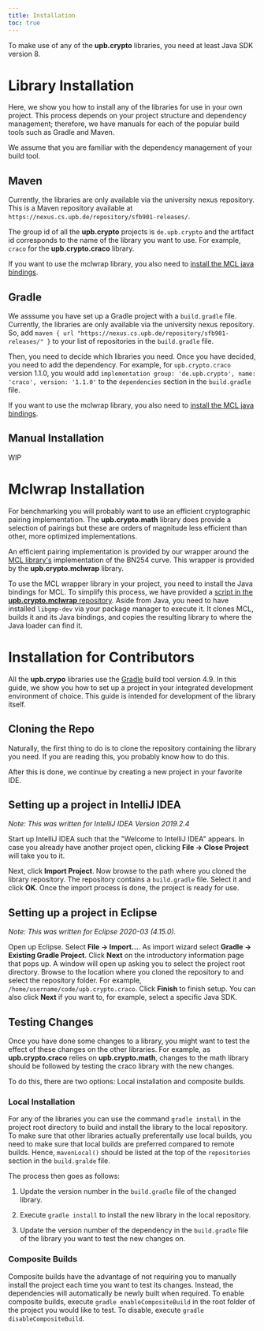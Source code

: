 ```yaml
---
title: Installation
toc: true
---
```


To make use of any of the **upb.crypto** libraries, you need at least Java SDK version 8.

# Library Installation

Here, we show you how to install any of the libraries for use in your own project. 
This process depends on your project structure and dependency management; therefore, we have manuals for each of the popular build tools such as Gradle and Maven. 

We assume that you are familiar with the dependency management of your build tool.

## Maven
Currently, the libraries are only available via the university nexus repository. 
This is a Maven repository available at `https://nexus.cs.upb.de/repository/sfb901-releases/`.

The group id of all the **upb.crypto** projects is `de.upb.crypto` and the artifact id corresponds to the name of the library you want to use. 
For example, `craco` for the **upb.crypto.craco** library.

If you want to use the mclwrap library, you also need to [install the MCL java bindings](#mclwrap-installation).

## Gradle

We asssume you have set up a Gradle project with a `build.gradle` file.
Currently, the libraries are only available via the university nexus repository. 
So, add `maven { url "https://nexus.cs.upb.de/repository/sfb901-releases/" }` to your list of
repositories in the `build.gradle` file.

Then, you need to decide which libraries you need. Once you have decided, you need to add the dependency.
For example, for `upb.crypto.craco` version 1.1.0, you would add `implementation group: 'de.upb.crypto', name: 'craco', version: '1.1.0'`
to the `dependencies` section in the `build.gradle` file.

If you want to use the mclwrap library, you also need to [install the MCL java bindings](#mclwrap-installation).

## Manual Installation

WIP

# Mclwrap Installation

For benchmarking you will probably want to use an efficient cryptographic pairing implementation. 
The **upb.crypto.math** library does provide a selection of pairings but these are orders of magnitude less efficient than other, more optimized implementations.

An efficient pairing implementation is provided by our wrapper around the [MCL library's](https://github.com/herumi/mcl) implementation of the BN254 curve. 
This wrapper is provided by the **upb.crypto.mclwrap** library. 

To use the MCL wrapper library in your project, you need to install the Java bindings for MCL.
To simplify this process, we have provided a [script in the **upb.crypto.mclwrap** repository](https://github.com/upbcuk/upb.crypto.mclwrap/blob/master/install_mcl.sh). 
Aside from Java, you need to have installed ``libgmp-dev`` via your package manager to execute it. 
It clones MCL, builds it and its Java bindings, and copies the resulting library to where the Java loader can find it.

# Installation for Contributors

All the **upb.crypo** libraries use the [Gradle](https://gradle.org/) build tool version 4.9. 
In this guide, we show you how to set up a project in your integrated development environment of choice. 
This guide is intended for development of the library itself.

## Cloning the Repo

Naturally, the first thing to do is to clone the repository containing the library you need. 
If you are reading this, you probably know how to do this.

After this is done, we continue by creating a new project in your favorite IDE.

## Setting up a project in IntelliJ IDEA

*Note: This was written for IntelliJ IDEA Version 2019.2.4*

Start up IntelliJ IDEA such that the "Welcome to IntelliJ IDEA" appears. 
In case you already have another project open, clicking **File &rarr; Close Project** will take you to it.

Next, click **Import Project**. 
Now browse to the path where you cloned the library repository. 
The repository contains a ``build.gradle`` file. 
Select it and click **OK**. Once the import process is done, the project is ready for use.

## Setting up a project in Eclipse

*Note: This was written for Eclipse 2020-03 (4.15.0).*

Open up Eclipse. Select **File &rarr; Import...**. 
As import wizard select **Gradle &rarr; Existing Gradle Project**.
Click **Next** on the introductory information page that pops up.
A window will open up asking you to select the project root directory.
Browse to the location where you cloned the repository to and select the repository folder.
For example, ``/home/username/code/upb.crypto.craco``. 
Click **Finish** to finish setup. You can also click **Next** if you want to, for example, select a specific Java SDK.

## Testing Changes

Once you have done some changes to a library, you might want to test the effect of these changes on the other libraries.
For example, as **upb.crypto.craco** relies on **upb.crypto.math**, changes to the math library should be followed by testing the craco library with the new changes.

To do this, there are two options: Local installation and composite builds.

### Local Installation

For any of the libraries you can use the command ``gradle install`` in the project root directory to build and install the library to the local repository. 
To make sure that other libraries actually preferentally use local builds, you need to make sure that local builds are preferred compared to remote builds. 
Hence, `mavenLocal()` should be listed at the top of the `repositories` section in the `build.gralde` file.

The process then goes as follows:

1. Update the version number in the ``build.gradle`` file of the changed library.

2. Execute ``gradle install`` to install the new library in the local repository.

3. Update the version number of the dependency in the ``build.gradle`` file of the library you want to test the new changes on.

### Composite Builds

Composite builds have the advantage of not requiring you to manually install the project each time you want to test its changes. 
Instead, the dependencies will automatically be newly built when required.
To enable composite builds, execute ``gradle enableCompositeBuild`` in the root folder of the project you would like to test. 
To disable, execute ``gradle disableCompositeBuild``.

